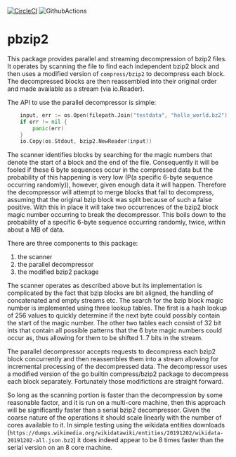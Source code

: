 [![CircleCI](https://circleci.com/gh/cosnicolaou/pbzip2.svg?style=svg)](https://circleci.com/gh/cosnicolaou/pbzip2)
![GithubActions](https://github.com/cosnicolaou>/pbzip2/actions/workflows/go-macos/badge.svg)
# pbzip2

This package provides parallel and streaming decompression of bzip2 files. It
operates by scanning the file to find each independent bzip2 block and then
uses a modified version of `compress/bzip2` to decompress each block. The
decompressed blocks are then reassembled into their original order and made
available as a stream (via io.Reader).

The API to use the parallel decompressor is simple:

```go
	input, err := os.Open(filepath.Join("testdata", "hello_world.bz2"))
	if err != nil {
		panic(err)
	}
	io.Copy(os.Stdout, bzip2.NewReader(input))
```

The scanner identifies blocks by searching for the magic numbers that denote
the start of a block and the end of the file. Consequently it will be fooled
if these 6 byte sequences occur in the compressed data but the probability of
this happening is very low (P(a specific 6-byte sequence occurring randomly)),
however, given enough data it will happen. Therefore the decompressor
will attempt to merge blocks that fail to decompress, assuming that the
original bzip block was split because of such a false positive. With this
in place it will take two occurrences of the bzip2 block magic number
occurring to break the decompressor. This boils down to the probability
of a specific 6-byte sequence occurring randomly, twice, within about a MB of
data.

There are three components to this package:
1. the scanner
2. the parallel decompressor
3. the modified bzip2 package

The scanner operates as described above but its implementation is complicated
by the fact that bzip blocks are bit aligned, the handling of concatenated
and empty streams etc. The search for the bzip block magic number is implemented
using three lookup tables. The first is a hash lookup of 256 values to quickly
determine if the next byte could possibly contain the start of the magic number.
The other two tables each consist of 32 bit ints that contain all possible
patterns that the 6 byte magic numbers could occur as, thus allowing for them to
be shifted 1..7 bits in the stream.

The parallel decompressor accepts requests to decompress each bzip2 block
concurrently and then reassembles them into a stream allowing for incremental
processing of the decompressed data. The decompressor uses a modified
version of the go builtin compress/bzip2 package to decompress each block
separately. Fortunately those modifictions are straight forward.

So long as the scanning portion is faster than the decompression by some
reasonable factor, and it is run on a multi-core machine, then this approach
will be significantly faster than a serial bzip2 decompressor. Given the coarse
nature of the operations it should scale linearly with the number of cores
available to it. In simple testing using the wikidata entities downloads
(`https://dumps.wikimedia.org/wikidatawiki/entities/20191202/wikidata-20191202-all.json.bz2`)
it does indeed appear to be 8 times faster than the serial version on an 8
core machine.
